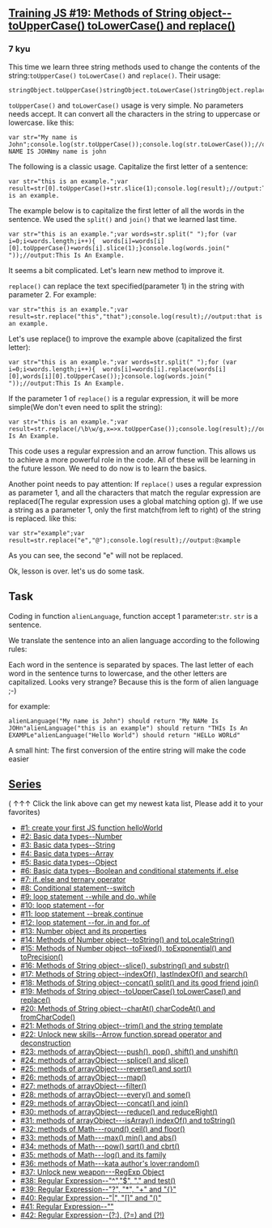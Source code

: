 <h2><a href=https://www.codewars.com/kata/5728203b7fc662a4c4000ef3/train/javascript target="_blank">Training JS #19: Methods of String object--toUpperCase() toLowerCase() and replace()</a></h2><h3>7 kyu</h3><p>This time we learn three string methods used to change the contents of the string:<code>toUpperCase()</code> <code>toLowerCase()</code> and <code>replace()</code>.  Their usage:</p><pre><code class="language-javascript"><span class="cm-variable">stringObject</span>.<span class="cm-property">toUpperCase</span>()<span class="cm-variable">stringObject</span>.<span class="cm-property">toLowerCase</span>()<span class="cm-variable">stringObject</span>.<span class="cm-property">replace</span>(<span class="cm-variable">substring</span><span class="cm-operator">/</span><span class="cm-variable">regexp</span>,<span class="cm-variable">replacement</span>)</code></pre><p><code>toUpperCase()</code> and <code>toLowerCase()</code> usage is very simple. No parameters needs accept. It can convert all the characters in the string to uppercase or lowercase. like this:</p><pre><code class="language-javascript"><span class="cm-keyword">var</span> <span class="cm-def">str</span><span class="cm-operator">=</span><span class="cm-string">"My name is John"</span>;<span class="cm-variable">console</span>.<span class="cm-property">log</span>(<span class="cm-variable">str</span>.<span class="cm-property">toUpperCase</span>());<span class="cm-variable">console</span>.<span class="cm-property">log</span>(<span class="cm-variable">str</span>.<span class="cm-property">toLowerCase</span>());<span class="cm-comment">//output:</span><span class="cm-variable">MY</span> <span class="cm-variable">NAME</span> <span class="cm-variable">IS</span> <span class="cm-variable">JOHN</span><span class="cm-variable">my</span> <span class="cm-variable">name</span> <span class="cm-variable">is</span> <span class="cm-variable">john</span></code></pre><p>The following is a classic usage. Capitalize the first letter of a sentence:</p><pre><code class="language-javascript"><span class="cm-keyword">var</span> <span class="cm-def">str</span><span class="cm-operator">=</span><span class="cm-string">"this is an example."</span>;<span class="cm-keyword">var</span> <span class="cm-def">result</span><span class="cm-operator">=</span><span class="cm-variable">str</span>[<span class="cm-number">0</span>].<span class="cm-property">toUpperCase</span>()<span class="cm-operator">+</span><span class="cm-variable">str</span>.<span class="cm-property">slice</span>(<span class="cm-number">1</span>);<span class="cm-variable">console</span>.<span class="cm-property">log</span>(<span class="cm-variable">result</span>);<span class="cm-comment">//output:</span><span class="cm-variable">This</span> <span class="cm-variable">is</span> <span class="cm-variable">an</span> <span class="cm-variable">example</span>.</code></pre><p>The example below is to capitalize the first letter of all the words in the sentence. We used the <code>split()</code> and <code>join()</code> that we learned last time. </p><pre><code class="language-javascript"><span class="cm-keyword">var</span> <span class="cm-def">str</span><span class="cm-operator">=</span><span class="cm-string">"this is an example."</span>;<span class="cm-keyword">var</span> <span class="cm-def">words</span><span class="cm-operator">=</span><span class="cm-variable">str</span>.<span class="cm-property">split</span>(<span class="cm-string">" "</span>);<span class="cm-keyword">for</span> (<span class="cm-keyword">var</span> <span class="cm-def">i</span><span class="cm-operator">=</span><span class="cm-number">0</span>;<span class="cm-variable-2">i</span><span class="cm-operator">&lt;</span><span class="cm-variable">words</span>.<span class="cm-property">length</span>;<span class="cm-variable-2">i</span><span class="cm-operator">++</span>){  <span class="cm-variable">words</span>[<span class="cm-variable-2">i</span>]<span class="cm-operator">=</span><span class="cm-variable">words</span>[<span class="cm-variable-2">i</span>][<span class="cm-number">0</span>].<span class="cm-property">toUpperCase</span>()<span class="cm-operator">+</span><span class="cm-variable">words</span>[<span class="cm-variable-2">i</span>].<span class="cm-property">slice</span>(<span class="cm-number">1</span>);}<span class="cm-variable">console</span>.<span class="cm-property">log</span>(<span class="cm-variable">words</span>.<span class="cm-property">join</span>(<span class="cm-string">" "</span>));<span class="cm-comment">//output:</span><span class="cm-variable">This</span> <span class="cm-variable">Is</span> <span class="cm-variable">An</span> <span class="cm-variable">Example</span>.</code></pre><p>It seems a bit complicated. Let's learn new method to improve it.</p><p><code>replace()</code> can replace the text specified(parameter 1) in the string with parameter 2. For example:</p><pre><code class="language-javascript"><span class="cm-keyword">var</span> <span class="cm-def">str</span><span class="cm-operator">=</span><span class="cm-string">"this is an example."</span>;<span class="cm-keyword">var</span> <span class="cm-def">result</span><span class="cm-operator">=</span><span class="cm-variable">str</span>.<span class="cm-property">replace</span>(<span class="cm-string">"this"</span>,<span class="cm-string">"that"</span>);<span class="cm-variable">console</span>.<span class="cm-property">log</span>(<span class="cm-variable">result</span>);<span class="cm-comment">//output:</span><span class="cm-variable">that</span> <span class="cm-variable">is</span> <span class="cm-variable">an</span> <span class="cm-variable">example</span>.</code></pre><p>Let's use replace() to improve the example above (capitalized the first letter):</p><pre><code class="language-javascript"><span class="cm-keyword">var</span> <span class="cm-def">str</span><span class="cm-operator">=</span><span class="cm-string">"this is an example."</span>;<span class="cm-keyword">var</span> <span class="cm-def">words</span><span class="cm-operator">=</span><span class="cm-variable">str</span>.<span class="cm-property">split</span>(<span class="cm-string">" "</span>);<span class="cm-keyword">for</span> (<span class="cm-keyword">var</span> <span class="cm-def">i</span><span class="cm-operator">=</span><span class="cm-number">0</span>;<span class="cm-variable-2">i</span><span class="cm-operator">&lt;</span><span class="cm-variable">words</span>.<span class="cm-property">length</span>;<span class="cm-variable-2">i</span><span class="cm-operator">++</span>){  <span class="cm-variable">words</span>[<span class="cm-variable-2">i</span>]<span class="cm-operator">=</span><span class="cm-variable">words</span>[<span class="cm-variable-2">i</span>].<span class="cm-property">replace</span>(<span class="cm-variable">words</span>[<span class="cm-variable-2">i</span>][<span class="cm-number">0</span>],<span class="cm-variable">words</span>[<span class="cm-variable-2">i</span>][<span class="cm-number">0</span>].<span class="cm-property">toUpperCase</span>());}<span class="cm-variable">console</span>.<span class="cm-property">log</span>(<span class="cm-variable">words</span>.<span class="cm-property">join</span>(<span class="cm-string">" "</span>));<span class="cm-comment">//output:</span><span class="cm-variable">This</span> <span class="cm-variable">Is</span> <span class="cm-variable">An</span> <span class="cm-variable">Example</span>.</code></pre><p>If the parameter 1 of <code>replace()</code> is a regular expression, it will be more simple(We don't even need to split the string):</p><pre><code class="language-javascript"><span class="cm-keyword">var</span> <span class="cm-def">str</span><span class="cm-operator">=</span><span class="cm-string">"this is an example."</span>;<span class="cm-keyword">var</span> <span class="cm-def">result</span><span class="cm-operator">=</span><span class="cm-variable">str</span>.<span class="cm-property">replace</span>(<span class="cm-string-2">/\b\w/g</span>,<span class="cm-def">x</span><span class="cm-operator">=&gt;</span><span class="cm-variable-2">x</span>.<span class="cm-property">toUpperCase</span>());<span class="cm-variable">console</span>.<span class="cm-property">log</span>(<span class="cm-variable">result</span>);<span class="cm-comment">//output:</span><span class="cm-variable">This</span> <span class="cm-variable">Is</span> <span class="cm-variable">An</span> <span class="cm-variable">Example</span>.</code></pre><p>This code uses a regular expression and an arrow function. This allows us to achieve a more powerful role in the code. All of these will be learning in the future lesson. We need to do now is to learn the basics.</p><p>Another point needs to pay attention: If <code>replace()</code> uses a regular expression as parameter 1, and all the characters that match the regular expression are replaced(The regular expression uses a global matching option g). If we use a string as a parameter 1, only the first match(from left to right) of the string is replaced. like this:</p><pre><code class="language-javascript"><span class="cm-keyword">var</span> <span class="cm-def">str</span><span class="cm-operator">=</span><span class="cm-string">"example"</span>;<span class="cm-keyword">var</span> <span class="cm-def">result</span><span class="cm-operator">=</span><span class="cm-variable">str</span>.<span class="cm-property">replace</span>(<span class="cm-string">"e"</span>,<span class="cm-string">"@"</span>);<span class="cm-variable">console</span>.<span class="cm-property">log</span>(<span class="cm-variable">result</span>);<span class="cm-comment">//output:</span><span class="cm-operator">@</span><span class="cm-variable">xample</span></code></pre><p>As you can see, the second "e" will not be replaced.</p><p>Ok, lesson is over. let's us do some task.</p><h2 id="task">Task</h2><p>Coding in function <code>alienLanguage</code>, function accept 1 parameter:<code>str</code>. <code>str</code> is a sentence.</p><p>We translate the sentence into an alien language according to the following rules:</p><p>Each word in the sentence is separated by spaces. The last letter of each word in the sentence turns to lowercase, and the other letters are capitalized. Looks very strange? Because this is the form of alien language ;-)</p><p>for example:</p><pre><code>alienLanguage("My name is John") should return "My NAMe Is JOHn"alienLanguage("this is an example") should return "THIs Is An EXAMPLe"alienLanguage("Hello World") should return "HELLo WORLd"</code></pre><p>A small hint: The first conversion of the entire string will make the code easier</p><h2 id="series"><a href="http://github.com/myjinxin2015/Katas-list-of-Training-JS-series" data-turbolinks="false" target="_blank">Series</a></h2><p>( ↑↑↑ Click the link above can get my newest kata list, Please add it to your favorites)</p><ul><li><a href="http://www.codewars.com/kata/571ec274b1c8d4a61c0000c8" data-turbolinks="false" target="_blank">#1: create your first JS function helloWorld</a></li><li><a href="http://www.codewars.com/kata/571edd157e8954bab500032d" data-turbolinks="false" target="_blank">#2: Basic data types--Number</a></li><li><a href="http://www.codewars.com/kata/571edea4b625edcb51000d8e" data-turbolinks="false" target="_blank">#3:  Basic data types--String</a></li><li><a href="http://www.codewars.com/kata/571effabb625ed9b0600107a" data-turbolinks="false" target="_blank">#4:  Basic data types--Array</a></li><li><a href="http://www.codewars.com/kata/571f1eb77e8954a812000837" data-turbolinks="false" target="_blank">#5:  Basic data types--Object</a></li><li><a href="http://www.codewars.com/kata/571f832f07363d295d001ba8" data-turbolinks="false" target="_blank">#6:  Basic data types--Boolean and conditional statements if..else</a></li><li><a href="http://www.codewars.com/kata/57202aefe8d6c514300001fd" data-turbolinks="false" target="_blank">#7:  if..else and ternary operator</a></li><li><a href="http://www.codewars.com/kata/572059afc2f4612825000d8a" data-turbolinks="false" target="_blank">#8: Conditional statement--switch</a></li><li><a href="http://www.codewars.com/kata/57216d4bcdd71175d6000560" data-turbolinks="false" target="_blank">#9: loop statement --while and do..while</a></li><li><a href="http://www.codewars.com/kata/5721a78c283129e416000999" data-turbolinks="false" target="_blank">#10: loop statement --for</a></li><li><a href="http://www.codewars.com/kata/5721c189cdd71194c1000b9b" data-turbolinks="false" target="_blank">#11: loop statement --break,continue</a></li><li><a href="http://www.codewars.com/kata/5722b3f0bd5583cf44001000" data-turbolinks="false" target="_blank">#12: loop statement --for..in and for..of</a></li><li><a href="http://www.codewars.com/kata/5722fd3ab7162a3a4500031f" data-turbolinks="false" target="_blank">#13: Number object and  its properties</a></li><li><a href="http://www.codewars.com/kata/57238ceaef9008adc7000603" data-turbolinks="false" target="_blank">#14: Methods of Number object--toString() and toLocaleString()</a></li><li><a href="http://www.codewars.com/kata/57256064856584bc47000611" data-turbolinks="false" target="_blank">#15: Methods of Number object--toFixed(), toExponential() and toPrecision()</a></li><li><a href="http://www.codewars.com/kata/57274562c8dcebe77e001012" data-turbolinks="false" target="_blank">#16: Methods of String object--slice(), substring() and substr()</a></li><li><a href="http://www.codewars.com/kata/57277a31e5e51450a4000010" data-turbolinks="false" target="_blank">#17: Methods of String object--indexOf(), lastIndexOf() and search()</a></li><li><a href="http://www.codewars.com/kata/57280481e8118511f7000ffa" data-turbolinks="false" target="_blank">#18: Methods of String object--concat() split() and its good friend join()</a></li><li><a href="http://www.codewars.com/kata/5728203b7fc662a4c4000ef3" data-turbolinks="false" target="_blank">#19: Methods of String object--toUpperCase() toLowerCase() and replace()</a></li><li><a href="http://www.codewars.com/kata/57284d23e81185ae6200162a" data-turbolinks="false" target="_blank">#20: Methods of String object--charAt() charCodeAt() and fromCharCode()</a></li><li><a href="http://www.codewars.com/kata/5729b103dd8bac11a900119e" data-turbolinks="false" target="_blank">#21: Methods of String object--trim() and the string template</a></li><li><a href="http://www.codewars.com/kata/572ab0cfa3af384df7000ff8" data-turbolinks="false" target="_blank">#22: Unlock new skills--Arrow function,spread operator and deconstruction</a></li><li><a href="http://www.codewars.com/kata/572af273a3af3836660014a1" data-turbolinks="false" target="_blank">#23: methods of arrayObject---push(), pop(), shift() and unshift()</a></li><li><a href="http://www.codewars.com/kata/572cb264362806af46000793" data-turbolinks="false" target="_blank">#24: methods of arrayObject---splice() and slice()</a></li><li><a href="http://www.codewars.com/kata/572df796914b5ba27c000c90" data-turbolinks="false" target="_blank">#25: methods of arrayObject---reverse() and sort()</a></li><li><a href="http://www.codewars.com/kata/572fdeb4380bb703fc00002c" data-turbolinks="false" target="_blank">#26: methods of arrayObject---map()</a></li><li><a href="http://www.codewars.com/kata/573023c81add650b84000429" data-turbolinks="false" target="_blank">#27: methods of arrayObject---filter()</a></li><li><a href="http://www.codewars.com/kata/57308546bd9f0987c2000d07" data-turbolinks="false" target="_blank">#28: methods of arrayObject---every() and some()</a></li><li><a href="http://www.codewars.com/kata/5731861d05d14d6f50000626" data-turbolinks="false" target="_blank">#29: methods of arrayObject---concat() and join()</a></li><li><a href="http://www.codewars.com/kata/573156709a231dcec9000ee8" data-turbolinks="false" target="_blank">#30: methods of arrayObject---reduce() and reduceRight()</a></li><li><a href="http://www.codewars.com/kata/5732b0351eb838d03300101d" data-turbolinks="false" target="_blank">#31: methods of arrayObject---isArray() indexOf() and toString()</a></li><li><a href="http://www.codewars.com/kata/5732d3c9791aafb0e4001236" data-turbolinks="false" target="_blank">#32: methods of Math---round() ceil() and floor()</a></li><li><a href="http://www.codewars.com/kata/5733d6c2d780e20173000baa" data-turbolinks="false" target="_blank">#33: methods of Math---max() min() and abs()</a></li><li><a href="http://www.codewars.com/kata/5733f948d780e27df6000e33" data-turbolinks="false" target="_blank">#34: methods of Math---pow() sqrt() and cbrt()</a></li><li><a href="http://www.codewars.com/kata/57353de879ccaeb9f8000564" data-turbolinks="false" target="_blank">#35: methods of Math---log() and its family</a></li><li><a href="http://www.codewars.com/kata/5735956413c2054a680009ec" data-turbolinks="false" target="_blank">#36: methods of Math---kata author's lover:random()</a></li><li><a href="http://www.codewars.com/kata/5735e39313c205fe39001173" data-turbolinks="false" target="_blank">#37: Unlock new weapon---RegExp Object</a></li><li><a href="http://www.codewars.com/kata/573975d3ac3eec695b0013e0" data-turbolinks="false" target="_blank">#38: Regular Expression--"^","$", "." and test()</a></li><li><a href="http://www.codewars.com/kata/573bca07dffc1aa693000139" data-turbolinks="false" target="_blank">#39: Regular Expression--"?", "*", "+" and "{}"</a></li><li><a href="http://www.codewars.com/kata/573d11c48b97c0ad970002d4" data-turbolinks="false" target="_blank">#40: Regular Expression--"|", "[]" and "()"</a></li><li><a href="http://www.codewars.com/kata/573e6831e3201f6a9b000971" data-turbolinks="false" target="_blank">#41: Regular Expression--""</a></li><li><a href="http://www.codewars.com/kata/573fb9223f9793e485000453" data-turbolinks="false" target="_blank">#42: Regular Expression--(?:), (?=) and (?!)</a></li></ul>